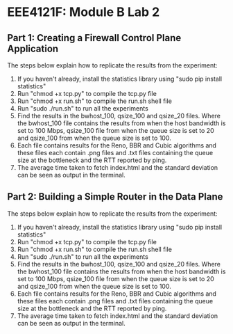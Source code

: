 # EEE4121F: Module B Lab 2
## Part 1: Creating a Firewall Control Plane Application
The steps below explain how to replicate the results from the experiment:

1. If you haven't already, install the statistics library using "sudo pip install statistics"
2. Run "chmod +x tcp.py" to compile the tcp.py file
3. Run "chmod +x run.sh" to compile the run.sh shell file
4. Run "sudo ./run.sh" to run all the experiments
5. Find the results in the bwhost_100, qsize_100 and qsize_20 files. Where the bwhost_100 file contains the results from when the host bandwidth is set to 100 Mbps, qsize_100 file from when the queue size is set to 20 and qsize_100 from when the queue size is set to 100.
6. Each file contains results for the Reno, BBR and Cubic algorithms and these files each contain .png files and .txt files containing the queue size at the bottleneck and the RTT reported by ping.
7. The average time taken to fetch index.html and the standard deviation can be seen as output in the terminal.

## Part 2: Building a Simple Router in the Data Plane
The steps below explain how to replicate the results from the experiment:

1. If you haven't already, install the statistics library using "sudo pip install statistics"
2. Run "chmod +x tcp.py" to compile the tcp.py file
3. Run "chmod +x run.sh" to compile the run.sh shell file
4. Run "sudo ./run.sh" to run all the experiments
5. Find the results in the bwhost_100, qsize_100 and qsize_20 files. Where the bwhost_100 file contains the results from when the host bandwidth is set to 100 Mbps, qsize_100 file from when the queue size is set to 20 and qsize_100 from when the queue size is set to 100.
6. Each file contains results for the Reno, BBR and Cubic algorithms and these files each contain .png files and .txt files containing the queue size at the bottleneck and the RTT reported by ping.
7. The average time taken to fetch index.html and the standard deviation can be seen as output in the terminal.
